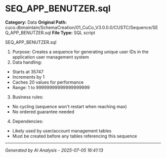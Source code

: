 # SEQ_APP_BENUTZER.sql

**Category:** Data
**Original Path:** cuco.dbmaintain/SchemaCreation/01_CuCo_V3.0.0.0/CUSTC/Sequence/SEQ_APP_BENUTZER.sql
**File Type:** SQL script

SEQ_APP_BENUTZER.sql
1. Purpose: Creates a sequence for generating unique user IDs in the application user management system
2. Data handling:
- Starts at 35747
- Increments by 1
- Caches 20 values for performance
- Range: 1 to 99999999999999999999
3. Business rules:
- No cycling (sequence won't restart when reaching max)
- No ordered guarantee needed
4. Dependencies:
- Likely used by user/account management tables
- Must be created before any tables referencing this sequence

---
*Generated by AI Analysis - 2025-07-05 16:41:13*

